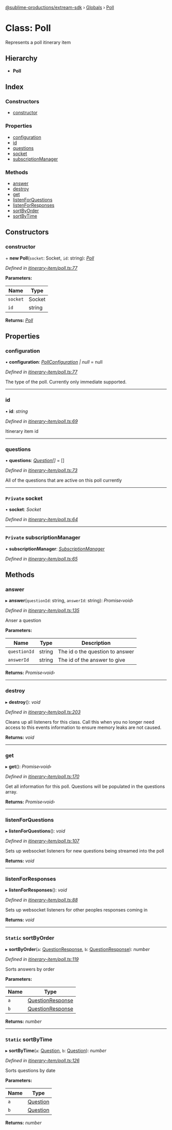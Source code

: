 [@sublime-productions/extream-sdk](../README.md) › [Globals](../globals.md) › [Poll](poll.md)

# Class: Poll

Represents a poll itinerary item

## Hierarchy

* **Poll**

## Index

### Constructors

* [constructor](poll.md#constructor)

### Properties

* [configuration](poll.md#configuration)
* [id](poll.md#id)
* [questions](poll.md#questions)
* [socket](poll.md#private-socket)
* [subscriptionManager](poll.md#private-subscriptionmanager)

### Methods

* [answer](poll.md#answer)
* [destroy](poll.md#destroy)
* [get](poll.md#get)
* [listenForQuestions](poll.md#listenforquestions)
* [listenForResponses](poll.md#listenforresponses)
* [sortByOrder](poll.md#static-sortbyorder)
* [sortByTime](poll.md#static-sortbytime)

## Constructors

###  constructor

\+ **new Poll**(`socket`: Socket, `id`: string): *[Poll](poll.md)*

*Defined in [itinerary-item/poll.ts:77](https://github.com/Extream-SaaS/ex-sdk/blob/1c866e4/src/itinerary-item/poll.ts#L77)*

**Parameters:**

Name | Type |
------ | ------ |
`socket` | Socket |
`id` | string |

**Returns:** *[Poll](poll.md)*

## Properties

###  configuration

• **configuration**: *[PollConfiguration](../interfaces/pollconfiguration.md) | null* = null

*Defined in [itinerary-item/poll.ts:77](https://github.com/Extream-SaaS/ex-sdk/blob/1c866e4/src/itinerary-item/poll.ts#L77)*

The type of the poll. Currently only immediate supported.

___

###  id

• **id**: *string*

*Defined in [itinerary-item/poll.ts:69](https://github.com/Extream-SaaS/ex-sdk/blob/1c866e4/src/itinerary-item/poll.ts#L69)*

Itinerary item id

___

###  questions

• **questions**: *[Question](question.md)[]* = []

*Defined in [itinerary-item/poll.ts:73](https://github.com/Extream-SaaS/ex-sdk/blob/1c866e4/src/itinerary-item/poll.ts#L73)*

All of the questions that are active on this poll currently

___

### `Private` socket

• **socket**: *Socket*

*Defined in [itinerary-item/poll.ts:64](https://github.com/Extream-SaaS/ex-sdk/blob/1c866e4/src/itinerary-item/poll.ts#L64)*

___

### `Private` subscriptionManager

• **subscriptionManager**: *[SubscriptionManager](subscriptionmanager.md)*

*Defined in [itinerary-item/poll.ts:65](https://github.com/Extream-SaaS/ex-sdk/blob/1c866e4/src/itinerary-item/poll.ts#L65)*

## Methods

###  answer

▸ **answer**(`questionId`: string, `answerId`: string): *Promise‹void›*

*Defined in [itinerary-item/poll.ts:135](https://github.com/Extream-SaaS/ex-sdk/blob/1c866e4/src/itinerary-item/poll.ts#L135)*

Anser a question

**Parameters:**

Name | Type | Description |
------ | ------ | ------ |
`questionId` | string | The id o the question to answer |
`answerId` | string | The id of the answer to give  |

**Returns:** *Promise‹void›*

___

###  destroy

▸ **destroy**(): *void*

*Defined in [itinerary-item/poll.ts:203](https://github.com/Extream-SaaS/ex-sdk/blob/1c866e4/src/itinerary-item/poll.ts#L203)*

Cleans up all listeners for this class. Call this when you no longer need access to this events information to ensure memory leaks are not caused.

**Returns:** *void*

___

###  get

▸ **get**(): *Promise‹void›*

*Defined in [itinerary-item/poll.ts:170](https://github.com/Extream-SaaS/ex-sdk/blob/1c866e4/src/itinerary-item/poll.ts#L170)*

Get all information for this poll. Questions will be populated in the questions array.

**Returns:** *Promise‹void›*

___

###  listenForQuestions

▸ **listenForQuestions**(): *void*

*Defined in [itinerary-item/poll.ts:107](https://github.com/Extream-SaaS/ex-sdk/blob/1c866e4/src/itinerary-item/poll.ts#L107)*

Sets up websocket listeners for new questions being streamed into the poll

**Returns:** *void*

___

###  listenForResponses

▸ **listenForResponses**(): *void*

*Defined in [itinerary-item/poll.ts:88](https://github.com/Extream-SaaS/ex-sdk/blob/1c866e4/src/itinerary-item/poll.ts#L88)*

Sets up websocket listeners for other peoples responses coming in

**Returns:** *void*

___

### `Static` sortByOrder

▸ **sortByOrder**(`a`: [QuestionResponse](../interfaces/questionresponse.md), `b`: [QuestionResponse](../interfaces/questionresponse.md)): *number*

*Defined in [itinerary-item/poll.ts:119](https://github.com/Extream-SaaS/ex-sdk/blob/1c866e4/src/itinerary-item/poll.ts#L119)*

Sorts answers by order

**Parameters:**

Name | Type |
------ | ------ |
`a` | [QuestionResponse](../interfaces/questionresponse.md) |
`b` | [QuestionResponse](../interfaces/questionresponse.md) |

**Returns:** *number*

___

### `Static` sortByTime

▸ **sortByTime**(`a`: [Question](question.md), `b`: [Question](question.md)): *number*

*Defined in [itinerary-item/poll.ts:126](https://github.com/Extream-SaaS/ex-sdk/blob/1c866e4/src/itinerary-item/poll.ts#L126)*

Sorts questions by date

**Parameters:**

Name | Type |
------ | ------ |
`a` | [Question](question.md) |
`b` | [Question](question.md) |

**Returns:** *number*
